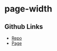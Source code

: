 # page-width

## Github Links

- [Repo](https://github.com/JamesRobertHugginsNgo/page-width)
- [Page](https://jamesroberthugginsngo.github.io/page-width/)
